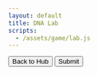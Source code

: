 ```yaml
---
layout: default
title: DNA Lab
scripts:
  - /assets/game/lab.js
---
```


<canvas id="labCanvas" width="800" height="600"></canvas>

<p>
    <button id="backToHubButton">Back to Hub</button>
    <button id="submitButton">Submit</button> </p>

<script type="module" src="{{ '/assets/game/lab.js' | relative_url }}"></script>